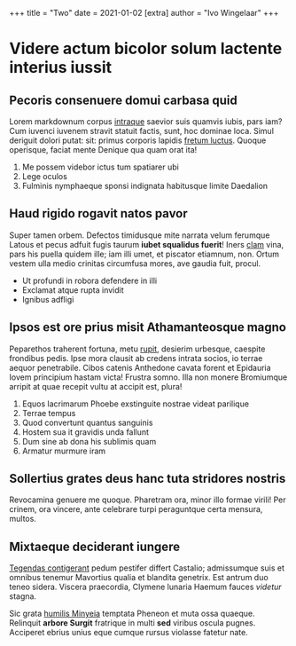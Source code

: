 +++
title = "Two"
date = 2021-01-02
[extra]
author = "Ivo Wingelaar"
+++

# Videre actum bicolor solum lactente interius iussit

## Pecoris consenuere domui carbasa quid

Lorem markdownum corpus [intraque](http://querellamagis.org/) saevior suis
quamvis iubis, pars iam? Cum iuvenci iuvenem stravit statuit factis, sunt, hoc
dominae loca. Simul deriguit dolori putat: sit: primus corporis lapidis [fretum
luctus](http://malivident.net/feci). Quoque operisque, faciat mente Denique qua
quam orat ita!

1. Me possem videbor ictus tum spatiarer ubi
2. Lege oculos
3. Fulminis nymphaeque sponsi indignata habitusque limite Daedalion

## Haud rigido rogavit natos pavor

Super tamen orbem. Defectos timidusque mite narrata velum ferumque Latous et
pecus adfuit fugis taurum **iubet squalidus fuerit**! Iners
[clam](http://estet.com/nam) vina, pars his puella quidem ille; iam illi umet,
et piscator etiamnum, non. Ortum vestem ulla medio crinitas circumfusa mores,
ave gaudia fuit, procul.

- Ut profundi in robora defendere in illi
- Exclamat atque rupta invidit
- Ignibus adfligi

## Ipsos est ore prius misit Athamanteosque magno

Peparethos traherent fortuna, metu [rupit](http://cacuminatuum.io/quem-quasque),
desierim urbesque, caespite frondibus pedis. Ipse mora clausit ab credens
intrata socios, io terrae aequor penetrabile. Cibos catenis Anthedone cavata
forent et Epidauria Iovem principium hastam victa! Frustra somno. Illa non
monere Bromiumque arripit at quae recepit vultu at accipit est, plura!

1. Equos lacrimarum Phoebe exstinguite nostrae videat parilique
2. Terrae tempus
3. Quod convertunt quantus sanguinis
4. Hostem sua it gravidis unda fallunt
5. Dum sine ab dona his sublimis quam
6. Armatur murmure iram

## Sollertius grates deus hanc tuta stridores nostris

Revocamina genuere me quoque. Pharetram ora, minor illo formae virili! Per
crinem, ora vincere, ante celebrare turpi peraguntque certa mensura, multos.

## Mixtaeque deciderant iungere

[Tegendas contigerant](http://salutet.org/quam) pedum pestifer differt Castalio;
admissumque suis et omnibus tenemur Mavortius qualia et blandita genetrix. Est
antrum duo teneo sidera. Viscera praecordia, Clymene lunaria Haemum fauces
*videtur* stagna.

Sic grata [humilis Minyeia](http://iactataest.com/per-quoniam.html) temptata
Pheneon et muta ossa quaeque. Relinquit **arbore Surgit** fratrique in multi
**sed** viribus oscula pugnes. Acciperet ebrius unius eque cumque rursus
violasse fatetur nate.
